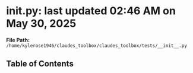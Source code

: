 # __init__.py: last updated 02:46 AM on May 30, 2025

**File Path:** `/home/kylerose1946/claudes_toolbox/claudes_toolbox/tests/__init__.py`

## Table of Contents
